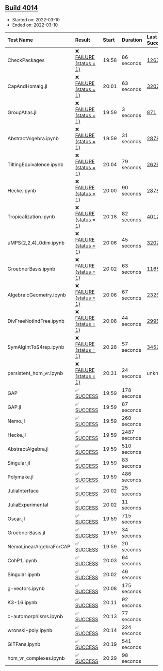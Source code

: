 ## [Build 4014](https://oscarci.mathematik.uni-kl.de/job/oscar-stable/4014/)

* Started on: 2022-03-10
* Ended on: 2022-03-10

| Test Name    | Result | Start | Duration | Last Success | First Failure |
|:-------------|:-------|:------|:---------|:-------------|:--------------|
| CheckPackages | ❌ [FAILURE (status = 1)](https://oscarci.mathematik.uni-kl.de/job/oscar-stable/4014/artifact/logs/build-4014/CheckPackages.log) | 19:58 | 86 seconds | [1263](https://oscarci.mathematik.uni-kl.de/job/oscar-stable/1263/) | [1264](https://oscarci.mathematik.uni-kl.de/job/oscar-stable/1264/) |
| CapAndHomalg.jl | ❌ [FAILURE (status = 1)](https://oscarci.mathematik.uni-kl.de/job/oscar-stable/4014/artifact/logs/build-4014/CapAndHomalg.jl.log) | 20:01 | 63 seconds | [3207](https://oscarci.mathematik.uni-kl.de/job/oscar-stable/3207/) | [3208](https://oscarci.mathematik.uni-kl.de/job/oscar-stable/3208/) |
| GroupAtlas.jl | ❌ [FAILURE (status = 1)](https://oscarci.mathematik.uni-kl.de/job/oscar-stable/4014/artifact/logs/build-4014/GroupAtlas.jl.log) | 19:59 | 3 seconds | [871](https://oscarci.mathematik.uni-kl.de/job/oscar-stable/871/) | [872](https://oscarci.mathematik.uni-kl.de/job/oscar-stable/872/) |
| AbstractAlgebra.ipynb | ❌ [FAILURE (status = 1)](https://oscarci.mathematik.uni-kl.de/job/oscar-stable/4014/artifact/logs/build-4014/AbstractAlgebra.ipynb.log) | 19:59 | 31 seconds | [2878](https://oscarci.mathematik.uni-kl.de/job/oscar-stable/2878/) | [2879](https://oscarci.mathematik.uni-kl.de/job/oscar-stable/2879/) |
| TiltingEquivalence.ipynb | ❌ [FAILURE (status = 1)](https://oscarci.mathematik.uni-kl.de/job/oscar-stable/4014/artifact/logs/build-4014/TiltingEquivalence.ipynb.log) | 20:04 | 79 seconds | [2629](https://oscarci.mathematik.uni-kl.de/job/oscar-stable/2629/) | [2630](https://oscarci.mathematik.uni-kl.de/job/oscar-stable/2630/) |
| Hecke.ipynb | ❌ [FAILURE (status = 1)](https://oscarci.mathematik.uni-kl.de/job/oscar-stable/4014/artifact/logs/build-4014/Hecke.ipynb.log) | 20:00 | 90 seconds | [2878](https://oscarci.mathematik.uni-kl.de/job/oscar-stable/2878/) | [2879](https://oscarci.mathematik.uni-kl.de/job/oscar-stable/2879/) |
| Tropicalization.ipynb | ❌ [FAILURE (status = 1)](https://oscarci.mathematik.uni-kl.de/job/oscar-stable/4014/artifact/logs/build-4014/Tropicalization.ipynb.log) | 20:18 | 82 seconds | [4012](https://oscarci.mathematik.uni-kl.de/job/oscar-stable/4012/) | [4013](https://oscarci.mathematik.uni-kl.de/job/oscar-stable/4013/) |
| uMPS(2,2,4)_0dim.ipynb | ❌ [FAILURE (status = 1)](https://oscarci.mathematik.uni-kl.de/job/oscar-stable/4014/artifact/logs/build-4014/uMPS-2-2-4-_0dim.ipynb.log) | 20:06 | 45 seconds | [3207](https://oscarci.mathematik.uni-kl.de/job/oscar-stable/3207/) | [3208](https://oscarci.mathematik.uni-kl.de/job/oscar-stable/3208/) |
| GroebnerBasis.ipynb | ❌ [FAILURE (status = 1)](https://oscarci.mathematik.uni-kl.de/job/oscar-stable/4014/artifact/logs/build-4014/GroebnerBasis.ipynb.log) | 20:02 | 63 seconds | [1168](https://oscarci.mathematik.uni-kl.de/job/oscar-stable/1168/) | [1169](https://oscarci.mathematik.uni-kl.de/job/oscar-stable/1169/) |
| AlgebraicGeometry.ipynb | ❌ [FAILURE (status = 1)](https://oscarci.mathematik.uni-kl.de/job/oscar-stable/4014/artifact/logs/build-4014/AlgebraicGeometry.ipynb.log) | 20:06 | 67 seconds | [2326](https://oscarci.mathematik.uni-kl.de/job/oscar-stable/2326/) | [2327](https://oscarci.mathematik.uni-kl.de/job/oscar-stable/2327/) |
| DivFreeNotIndFree.ipynb | ❌ [FAILURE (status = 1)](https://oscarci.mathematik.uni-kl.de/job/oscar-stable/4014/artifact/logs/build-4014/DivFreeNotIndFree.ipynb.log) | 20:08 | 44 seconds | [2998](https://oscarci.mathematik.uni-kl.de/job/oscar-stable/2998/) | [2999](https://oscarci.mathematik.uni-kl.de/job/oscar-stable/2999/) |
| SymAlgIntToS4rep.ipynb | ❌ [FAILURE (status = 1)](https://oscarci.mathematik.uni-kl.de/job/oscar-stable/4014/artifact/logs/build-4014/SymAlgIntToS4rep.ipynb.log) | 20:28 | 57 seconds | [3457](https://oscarci.mathematik.uni-kl.de/job/oscar-stable/3457/) | [3458](https://oscarci.mathematik.uni-kl.de/job/oscar-stable/3458/) |
| persistent_hom_vr.ipynb | ❌ [FAILURE (status = 1)](https://oscarci.mathematik.uni-kl.de/job/oscar-stable/4014/artifact/logs/build-4014/persistent_hom_vr.ipynb.log) | 20:31 | 24 seconds | unknown | unknown |
| GAP | ✅ [SUCCESS](https://oscarci.mathematik.uni-kl.de/job/oscar-stable/4014/artifact/logs/build-4014/GAP.log) | 19:59 | 178 seconds |  |  |
| GAP.jl | ✅ [SUCCESS](https://oscarci.mathematik.uni-kl.de/job/oscar-stable/4014/artifact/logs/build-4014/GAP.jl.log) | 19:59 | 87 seconds |  |  |
| Nemo.jl | ✅ [SUCCESS](https://oscarci.mathematik.uni-kl.de/job/oscar-stable/4014/artifact/logs/build-4014/Nemo.jl.log) | 19:59 | 260 seconds |  |  |
| Hecke.jl | ✅ [SUCCESS](https://oscarci.mathematik.uni-kl.de/job/oscar-stable/4014/artifact/logs/build-4014/Hecke.jl.log) | 19:59 | 2487 seconds |  |  |
| AbstractAlgebra.jl | ✅ [SUCCESS](https://oscarci.mathematik.uni-kl.de/job/oscar-stable/4014/artifact/logs/build-4014/AbstractAlgebra.jl.log) | 19:59 | 510 seconds |  |  |
| Singular.jl | ✅ [SUCCESS](https://oscarci.mathematik.uni-kl.de/job/oscar-stable/4014/artifact/logs/build-4014/Singular.jl.log) | 19:59 | 83 seconds |  |  |
| Polymake.jl | ✅ [SUCCESS](https://oscarci.mathematik.uni-kl.de/job/oscar-stable/4014/artifact/logs/build-4014/Polymake.jl.log) | 19:59 | 486 seconds |  |  |
| JuliaInterface | ✅ [SUCCESS](https://oscarci.mathematik.uni-kl.de/job/oscar-stable/4014/artifact/logs/build-4014/JuliaInterface.log) | 20:02 | 25 seconds |  |  |
| JuliaExperimental | ✅ [SUCCESS](https://oscarci.mathematik.uni-kl.de/job/oscar-stable/4014/artifact/logs/build-4014/JuliaExperimental.log) | 20:02 | 11 seconds |  |  |
| Oscar.jl | ✅ [SUCCESS](https://oscarci.mathematik.uni-kl.de/job/oscar-stable/4014/artifact/logs/build-4014/Oscar.jl.log) | 19:59 | 715 seconds |  |  |
| GroebnerBasis.jl | ✅ [SUCCESS](https://oscarci.mathematik.uni-kl.de/job/oscar-stable/4014/artifact/logs/build-4014/GroebnerBasis.jl.log) | 19:59 | 34 seconds |  |  |
| NemoLinearAlgebraForCAP | ✅ [SUCCESS](https://oscarci.mathematik.uni-kl.de/job/oscar-stable/4014/artifact/logs/build-4014/NemoLinearAlgebraForCAP.log) | 19:59 | 20 seconds |  |  |
| CohP1.ipynb | ✅ [SUCCESS](https://oscarci.mathematik.uni-kl.de/job/oscar-stable/4014/artifact/logs/build-4014/CohP1.ipynb.log) | 20:03 | 64 seconds |  |  |
| Singular.ipynb | ✅ [SUCCESS](https://oscarci.mathematik.uni-kl.de/job/oscar-stable/4014/artifact/logs/build-4014/Singular.ipynb.log) | 20:02 | 46 seconds |  |  |
| g-vectors.ipynb | ✅ [SUCCESS](https://oscarci.mathematik.uni-kl.de/job/oscar-stable/4014/artifact/logs/build-4014/g-vectors.ipynb.log) | 20:08 | 175 seconds |  |  |
| K3-16.ipynb | ✅ [SUCCESS](https://oscarci.mathematik.uni-kl.de/job/oscar-stable/4014/artifact/logs/build-4014/K3-16.ipynb.log) | 20:11 | 92 seconds |  |  |
| c-automorphisms.ipynb | ✅ [SUCCESS](https://oscarci.mathematik.uni-kl.de/job/oscar-stable/4014/artifact/logs/build-4014/c-automorphisms.ipynb.log) | 20:13 | 77 seconds |  |  |
| wronski-poly.ipynb | ✅ [SUCCESS](https://oscarci.mathematik.uni-kl.de/job/oscar-stable/4014/artifact/logs/build-4014/wronski-poly.ipynb.log) | 20:14 | 224 seconds |  |  |
| GITFans.ipynb | ✅ [SUCCESS](https://oscarci.mathematik.uni-kl.de/job/oscar-stable/4014/artifact/logs/build-4014/GITFans.ipynb.log) | 20:19 | 541 seconds |  |  |
| hom_vr_complexes.ipynb | ✅ [SUCCESS](https://oscarci.mathematik.uni-kl.de/job/oscar-stable/4014/artifact/logs/build-4014/hom_vr_complexes.ipynb.log) | 20:29 | 98 seconds |  |  |
